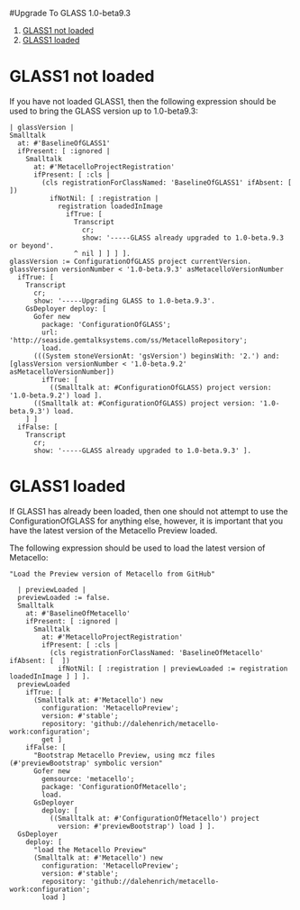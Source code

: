 #Upgrade To GLASS 1.0-beta9.3



1. [GLASS1 not loaded](#glass1-not-loaded)
2. [GLASS1 loaded](#glass1-loaded)

# GLASS1 not loaded

If you have not loaded GLASS1, then the following expression should be used to bring the GLASS version up to 1.0-beta9.3:

```Smalltalk
| glassVersion |
Smalltalk
  at: #'BaselineOfGLASS1'
  ifPresent: [ :ignored | 
    Smalltalk
      at: #'MetacelloProjectRegistration'
      ifPresent: [ :cls | 
        (cls registrationForClassNamed: 'BaselineOfGLASS1' ifAbsent: [  ])
          ifNotNil: [ :registration | 
            registration loadedInImage
              ifTrue: [ 
                Transcript
                  cr;
                  show: '-----GLASS already upgraded to 1.0-beta.9.3 or beyond'.
                ^ nil ] ] ] ].
glassVersion := ConfigurationOfGLASS project currentVersion.
glassVersion versionNumber < '1.0-beta.9.3' asMetacelloVersionNumber
  ifTrue: [
    Transcript
      cr;
      show: '-----Upgrading GLASS to 1.0-beta.9.3'.
    GsDeployer deploy: [
      Gofer new
        package: 'ConfigurationOfGLASS';
        url: 'http://seaside.gemtalksystems.com/ss/MetacelloRepository';
        load.
      (((System stoneVersionAt: 'gsVersion') beginsWith: '2.') and: [glassVersion versionNumber < '1.0-beta.9.2' asMetacelloVersionNumber])
        ifTrue: [
          ((Smalltalk at: #ConfigurationOfGLASS) project version: '1.0-beta.9.2') load ].
      ((Smalltalk at: #ConfigurationOfGLASS) project version: '1.0-beta.9.3') load.
    ] ]
  ifFalse: [ 
    Transcript
      cr;
      show: '-----GLASS already upgraded to 1.0-beta.9.3' ].
```

# GLASS1 loaded

If GLASS1 has already been loaded, then one should not attempt to use the ConfigurationOfGLASS for anything else, however, it is important that you have the latest version of the Metacello Preview loaded. 

The following expression should be used to load the latest version of Metacello:

```Smalltalk
"Load the Preview version of Metacello from GitHub"

  | previewLoaded |
  previewLoaded := false.
  Smalltalk
    at: #'BaselineOfMetacello'
    ifPresent: [ :ignored | 
      Smalltalk
        at: #'MetacelloProjectRegistration'
        ifPresent: [ :cls | 
          (cls registrationForClassNamed: 'BaselineOfMetacello' ifAbsent: [  ])
            ifNotNil: [ :registration | previewLoaded := registration loadedInImage ] ] ].
  previewLoaded
    ifTrue: [ 
      (Smalltalk at: #'Metacello') new
        configuration: 'MetacelloPreview';
        version: #'stable';
        repository: 'github://dalehenrich/metacello-work:configuration';
        get ]
    ifFalse: [ 
      "Bootstrap Metacello Preview, using mcz files (#'previewBootstrap' symbolic version"
      Gofer new
        gemsource: 'metacello';
        package: 'ConfigurationOfMetacello';
        load.
      GsDeployer
        deploy: [ 
          ((Smalltalk at: #'ConfigurationOfMetacello') project
            version: #'previewBootstrap') load ] ].
  GsDeployer
    deploy: [ 
      "load the Metacello Preview"
      (Smalltalk at: #'Metacello') new
        configuration: 'MetacelloPreview';
        version: #'stable';
        repository: 'github://dalehenrich/metacello-work:configuration';
        load ]
```

